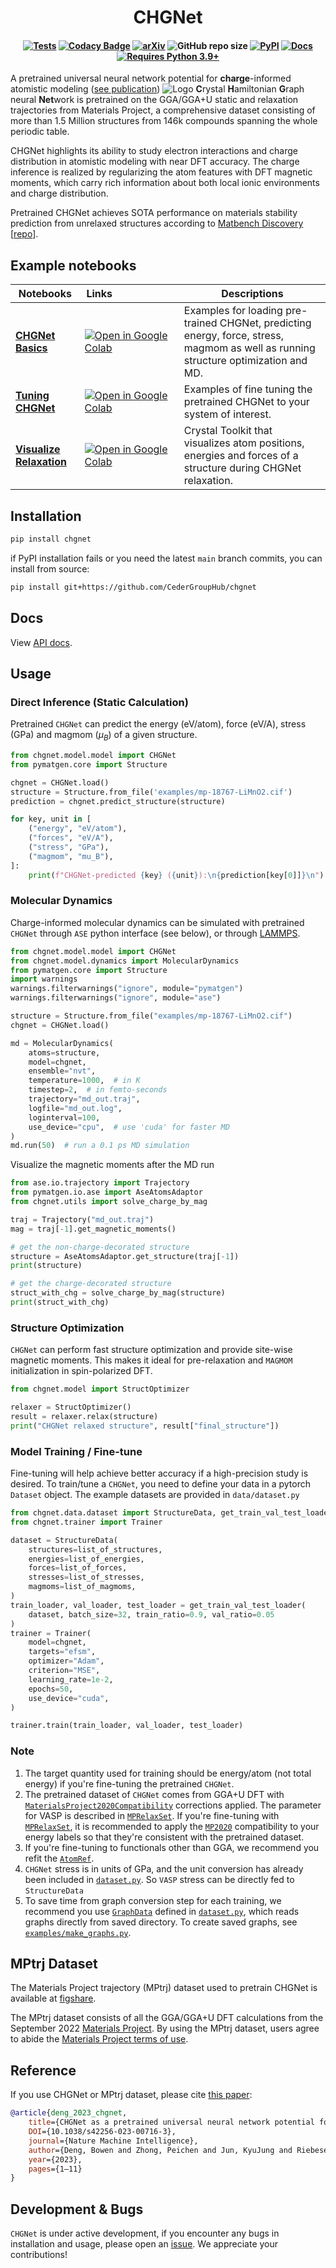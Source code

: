 <h1 align="center">CHGNet</h1>

<h4 align="center">

[![Tests](https://github.com/CederGroupHub/chgnet/actions/workflows/test.yml/badge.svg)](https://github.com/CederGroupHub/chgnet/actions/workflows/test.yml)
[![Codacy Badge](https://app.codacy.com/project/badge/Coverage/e3bdcea0382a495d96408e4f84408e85)](https://app.codacy.com/gh/CederGroupHub/chgnet/dashboard?utm_source=gh&utm_medium=referral&utm_content=&utm_campaign=Badge_coverage)
[![arXiv](https://img.shields.io/badge/arXiv-2302.14231-blue)](https://arxiv.org/abs/2302.14231)
![GitHub repo size](https://img.shields.io/github/repo-size/CederGroupHub/chgnet)
[![PyPI](https://img.shields.io/pypi/v/chgnet?logo=pypi&logoColor=white)](https://pypi.org/project/chgnet?logo=pypi&logoColor=white)
[![Docs](https://img.shields.io/badge/API-Docs-blue)](https://chgnet.lbl.gov)
[![Requires Python 3.9+](https://img.shields.io/badge/Python-3.9+-blue.svg?logo=python&logoColor=white)](https://python.org/downloads)

</h4>

A pretrained universal neural network potential for
**charge**-informed atomistic modeling ([see publication](https://nature.com/articles/s42256-023-00716-3))
![Logo](https://raw.github.com/CederGroupHub/chgnet/main/site/static/chgnet-logo.png)
**C**rystal **H**amiltonian **G**raph neural **Net**work is pretrained on the GGA/GGA+U static and relaxation trajectories from Materials Project,
a comprehensive dataset consisting of more than 1.5 Million structures from 146k compounds spanning the whole periodic table.

CHGNet highlights its ability to study electron interactions and charge distribution
in atomistic modeling with near DFT accuracy. The charge inference is realized by regularizing the atom features with
DFT magnetic moments, which carry rich information about both local ionic environments and charge distribution.

Pretrained CHGNet achieves SOTA performance on materials stability prediction from unrelaxed structures according to [Matbench Discovery](https://matbench-discovery.materialsproject.org) [[repo](https://github.com/janosh/matbench-discovery)].

## Example notebooks

| Notebooks                                                                                                                | Links&emsp;&emsp;&emsp;&emsp;&emsp;&emsp;                                                                                                     | Descriptions                                                                                                                        |
| ------------------------------------------------------------------------------------------------------------------------ | --------------------------------------------------------------------------------------------------------------------------------------------- | ----------------------------------------------------------------------------------------------------------------------------------- |
| [**CHGNet Basics**](https://github.com/CederGroupHub/chgnet/blob/main/examples/basics.ipynb)                             | [![Open in Google Colab]](https://colab.research.google.com/github/CederGroupHub/chgnet/blob/main/examples/basics.ipynb)                      | Examples for loading pre-trained CHGNet, predicting energy, force, stress, magmom as well as running structure optimization and MD. |
| [**Tuning CHGNet**](https://github.com/CederGroupHub/chgnet/blob/main/examples/fine_tuning.ipynb)                        | [![Open in Google Colab]](https://colab.research.google.com/github/CederGroupHub/chgnet/blob/main/examples/fine_tuning.ipynb)                 | Examples of fine tuning the pretrained CHGNet to your system of interest.                                                           |
| [**Visualize Relaxation**](https://github.com/CederGroupHub/chgnet/blob/main/examples/crystaltoolkit_relax_viewer.ipynb) | [![Open in Google Colab]](https://colab.research.google.com/github/CederGroupHub/chgnet/blob/main/examples/crystaltoolkit_relax_viewer.ipynb) | Crystal Toolkit that visualizes atom positions, energies and forces of a structure during CHGNet relaxation.                        |

[Open in Google Colab]: https://colab.research.google.com/assets/colab-badge.svg

## Installation

```sh
pip install chgnet
```

if PyPI installation fails or you need the latest `main` branch commits, you can install from source:

```sh
pip install git+https://github.com/CederGroupHub/chgnet
```

## Docs

View [API docs](https://cedergrouphub.github.io/chgnet/api).

## Usage

### Direct Inference (Static Calculation)

Pretrained `CHGNet` can predict the energy (eV/atom), force (eV/A), stress (GPa) and
magmom ($\mu_B$) of a given structure.

```python
from chgnet.model.model import CHGNet
from pymatgen.core import Structure

chgnet = CHGNet.load()
structure = Structure.from_file('examples/mp-18767-LiMnO2.cif')
prediction = chgnet.predict_structure(structure)

for key, unit in [
    ("energy", "eV/atom"),
    ("forces", "eV/A"),
    ("stress", "GPa"),
    ("magmom", "mu_B"),
]:
    print(f"CHGNet-predicted {key} ({unit}):\n{prediction[key[0]]}\n")
```

### Molecular Dynamics

Charge-informed molecular dynamics can be simulated with pretrained `CHGNet` through `ASE` python interface (see below),
or through [LAMMPS](https://github.com/advancesoftcorp/lammps/tree/based-on-lammps_2Jun2022/src/ML-CHGNET).

```python
from chgnet.model.model import CHGNet
from chgnet.model.dynamics import MolecularDynamics
from pymatgen.core import Structure
import warnings
warnings.filterwarnings("ignore", module="pymatgen")
warnings.filterwarnings("ignore", module="ase")

structure = Structure.from_file("examples/mp-18767-LiMnO2.cif")
chgnet = CHGNet.load()

md = MolecularDynamics(
    atoms=structure,
    model=chgnet,
    ensemble="nvt",
    temperature=1000,  # in K
    timestep=2,  # in femto-seconds
    trajectory="md_out.traj",
    logfile="md_out.log",
    loginterval=100,
    use_device="cpu",  # use 'cuda' for faster MD
)
md.run(50)  # run a 0.1 ps MD simulation
```

Visualize the magnetic moments after the MD run

```python
from ase.io.trajectory import Trajectory
from pymatgen.io.ase import AseAtomsAdaptor
from chgnet.utils import solve_charge_by_mag

traj = Trajectory("md_out.traj")
mag = traj[-1].get_magnetic_moments()

# get the non-charge-decorated structure
structure = AseAtomsAdaptor.get_structure(traj[-1])
print(structure)

# get the charge-decorated structure
struct_with_chg = solve_charge_by_mag(structure)
print(struct_with_chg)
```

### Structure Optimization

`CHGNet` can perform fast structure optimization and provide site-wise magnetic moments. This makes it ideal for pre-relaxation and
`MAGMOM` initialization in spin-polarized DFT.

```python
from chgnet.model import StructOptimizer

relaxer = StructOptimizer()
result = relaxer.relax(structure)
print("CHGNet relaxed structure", result["final_structure"])
```

### Model Training / Fine-tune

Fine-tuning will help achieve better accuracy if a high-precision study is desired. To train/tune a `CHGNet`, you need to define your data in a
pytorch `Dataset` object. The example datasets are provided in `data/dataset.py`

```python
from chgnet.data.dataset import StructureData, get_train_val_test_loader
from chgnet.trainer import Trainer

dataset = StructureData(
    structures=list_of_structures,
    energies=list_of_energies,
    forces=list_of_forces,
    stresses=list_of_stresses,
    magmoms=list_of_magmoms,
)
train_loader, val_loader, test_loader = get_train_val_test_loader(
    dataset, batch_size=32, train_ratio=0.9, val_ratio=0.05
)
trainer = Trainer(
    model=chgnet,
    targets="efsm",
    optimizer="Adam",
    criterion="MSE",
    learning_rate=1e-2,
    epochs=50,
    use_device="cuda",
)

trainer.train(train_loader, val_loader, test_loader)
```

### Note

1. The target quantity used for training should be energy/atom (not total energy) if you're fine-tuning the pretrained `CHGNet`.
2. The pretrained dataset of `CHGNet` comes from GGA+U DFT with [`MaterialsProject2020Compatibility`](https://github.com/materialsproject/pymatgen/blob/v2023.2.28/pymatgen/entries/compatibility.py#L826-L1102) corrections applied.
   The parameter for VASP is described in [`MPRelaxSet`](https://github.com/materialsproject/pymatgen/blob/v2023.2.28/pymatgen/io/vasp/sets.py#L862-L879).
   If you're fine-tuning with [`MPRelaxSet`](https://github.com/materialsproject/pymatgen/blob/v2023.2.28/pymatgen/io/vasp/sets.py#L862-L879), it is recommended to apply the [`MP2020`](https://github.com/materialsproject/pymatgen/blob/v2023.2.28/pymatgen/entries/compatibility.py#L826-L1102)
   compatibility to your energy labels so that they're consistent with the pretrained dataset.
3. If you're fine-tuning to functionals other than GGA, we recommend you refit the [`AtomRef`](https://github.com/CederGroupHub/chgnet/blob/main/chgnet/model/composition_model.py).
4. `CHGNet` stress is in units of GPa, and the unit conversion has already been included in
   [`dataset.py`](https://github.com/CederGroupHub/chgnet/blob/main/chgnet/data/dataset.py). So `VASP` stress can be directly fed to `StructureData`
5. To save time from graph conversion step for each training, we recommend you use [`GraphData`](https://github.com/CederGroupHub/chgnet/blob/main/chgnet/data/dataset.py) defined in
   [`dataset.py`](https://github.com/CederGroupHub/chgnet/blob/main/chgnet/data/dataset.py), which reads graphs directly from saved directory. To create saved graphs,
   see [`examples/make_graphs.py`](https://github.com/CederGroupHub/chgnet/blob/main/examples/make_graphs.py).

## MPtrj Dataset

The Materials Project trajectory (MPtrj) dataset used to pretrain CHGNet is available at
[figshare](https://figshare.com/articles/dataset/Materials_Project_Trjectory_MPtrj_Dataset/23713842).

The MPtrj dataset consists of all the GGA/GGA+U DFT calculations from the September 2022 [Materials Project](https://next-gen.materialsproject.org/).
By using the MPtrj dataset, users agree to abide the [Materials Project terms of use](https://next-gen.materialsproject.org/about/terms).

## Reference

If you use CHGNet or MPtrj dataset, please cite [this paper](https://nature.com/articles/s42256-023-00716-3):

```bib
@article{deng_2023_chgnet,
    title={CHGNet as a pretrained universal neural network potential for charge-informed atomistic modelling},
    DOI={10.1038/s42256-023-00716-3},
    journal={Nature Machine Intelligence},
    author={Deng, Bowen and Zhong, Peichen and Jun, KyuJung and Riebesell, Janosh and Han, Kevin and Bartel, Christopher J. and Ceder, Gerbrand},
    year={2023},
    pages={1–11}
}
```

## Development & Bugs

`CHGNet` is under active development, if you encounter any bugs in installation and usage,
please open an [issue](https://github.com/CederGroupHub/chgnet/issues). We appreciate your contributions!
